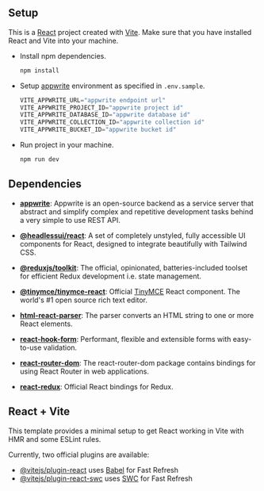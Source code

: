 

## Setup

This is a [React](https://react.dev/) project created with [Vite](https://vitejs.dev/). Make sure that you have installed React and Vite into your machine.



- Install npm dependencies.
  ```sh
  npm install
  ```

- Setup [appwrite](https://cloud.appwrite.io/) environment as specified in `.env.sample`.
  ```js
  VITE_APPWRITE_URL="appwrite endpoint url"
  VITE_APPWRITE_PROJECT_ID="appwrite project id"
  VITE_APPWRITE_DATABASE_ID="appwrite database id"
  VITE_APPWRITE_COLLECTION_ID="appwrite collection id"
  VITE_APPWRITE_BUCKET_ID="appwrite bucket id"
  ```

- Run project in your machine.
  ```sh
  npm run dev
  ```

## Dependencies

- [**appwrite**](https://www.npmjs.com/package/appwrite): Appwrite is an open-source backend as a service server that abstract and simplify complex and repetitive development tasks behind a very simple to use REST API.
 
- [**@headlessui/react**](https://www.npmjs.com/package/@headlessui/react): A set of completely unstyled, fully accessible UI components for React, designed to integrate beautifully with Tailwind CSS.
- [**@reduxjs/toolkit**](https://www.npmjs.com/package/@reduxjs/toolkit): The official, opinionated, batteries-included toolset for efficient Redux development i.e. state management.
- [**@tinymce/tinymce-react**](https://github.com/tinymce/tinymce-react): Official [TinyMCE](https://www.tiny.cloud/) React component. The world's #1 open source rich text editor.
- [**html-react-parser**](https://www.npmjs.com/package/html-react-parser): The parser converts an HTML string to one or more React elements.
- [**react-hook-form**](https://react-hook-form.com/): Performant, flexible and extensible forms with easy-to-use validation.
- [**react-router-dom**](https://reactrouter.com/en/main): The react-router-dom package contains bindings for using React Router in web applications.
- [**react-redux**](https://react-redux.js.org/): Official React bindings for Redux. 

## React + Vite

This template provides a minimal setup to get React working in Vite with HMR and some ESLint rules.

Currently, two official plugins are available:

- [@vitejs/plugin-react](https://github.com/vitejs/vite-plugin-react/blob/main/packages/plugin-react/README.md) uses [Babel](https://babeljs.io/) for Fast Refresh
- [@vitejs/plugin-react-swc](https://github.com/vitejs/vite-plugin-react-swc) uses [SWC](https://swc.rs/) for Fast Refresh
